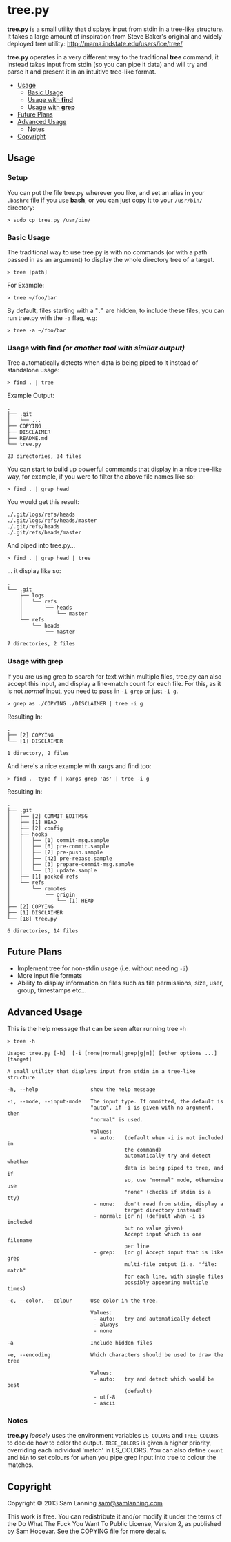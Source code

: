 tree.py
=======

**tree.py** is a small utility that displays input from stdin in a tree-like
structure. It takes a large amount of inspiration from Steve Baker's original
and widely deployed tree utility: http://mama.indstate.edu/users/ice/tree/

**tree.py** operates in a very different way to the traditional **tree**
command, it instead takes input from stdin (so you can pipe it data) and will
try and parse it and present it in an intuitive tree-like format.


* [Usage](#usage)
  * [Basic Usage](#basic-usage)
  * [Usage with **find**](#usage-with-find-or-another-tool-with-similar-output)
  * [Usage with **grep**](#usage-with-grep)
* [Future Plans](#future-plans)
* [Advanced Usage](#advanced-usage)
  * [Notes](#notes)
* [Copyright](#copyright)


## Usage

### Setup

You can put the file tree.py wherever you like, and set an alias in your
`.bashrc` file if you use **bash**, or you can just copy it to your `/usr/bin/`
directory:

    > sudo cp tree.py /usr/bin/

### Basic Usage

The traditional way to use tree.py is with no commands (or with a path passed
in as an argument) to display the whole directory tree of a target.

    > tree [path]

For Example:

    > tree ~/foo/bar

By default, files starting with a "`.`" are hidden, to include these files, you
can run tree.py with the `-a` flag, e.g:

    > tree -a ~/foo/bar

### Usage with find *(or another tool with similar output)*

Tree automatically detects when data is being piped to it instead of standalone
usage:

    > find . | tree

Example Output:

    .
    ├── .git
    │   └── ...
    ├── COPYING
    ├── DISCLAIMER
    ├── README.md
    └── tree.py

    23 directories, 34 files

You can start to build up powerful commands that display in a nice tree-like
way, for example, if you were to filter the above file names like so:

    > find . | grep head

You would get this result:

    ./.git/logs/refs/heads
    ./.git/logs/refs/heads/master
    ./.git/refs/heads
    ./.git/refs/heads/master

And piped into tree.py...

    > find . | grep head | tree

... it display like so:

    .
    └── .git
        ├── logs
        │   └── refs
        │       └── heads
        │           └── master
        └── refs
            └── heads
                └── master

    7 directories, 2 files

### Usage with grep

If you are using grep to search for text within multiple files, tree.py can
also accept this input, and display a line-match count for each file. For this,
as it is not *normal* input, you need to pass in `-i grep` or just `-i g`.

    > grep as ./COPYING ./DISCLAIMER | tree -i g

Resulting In:

    .
    ├── [2] COPYING
    └── [1] DISCLAIMER

    1 directory, 2 files

And here's a nice example with xargs and find too:

    > find . -type f | xargs grep 'as' | tree -i g

Resulting In:

    .
    ├── .git
    │   ├── [2] COMMIT_EDITMSG
    │   ├── [1] HEAD
    │   ├── [2] config
    │   ├── hooks
    │   │   ├── [1] commit-msg.sample
    │   │   ├── [6] pre-commit.sample
    │   │   ├── [2] pre-push.sample
    │   │   ├── [42] pre-rebase.sample
    │   │   ├── [3] prepare-commit-msg.sample
    │   │   └── [3] update.sample
    │   ├── [1] packed-refs
    │   └── refs
    │       └── remotes
    │           └── origin
    │               └── [1] HEAD
    ├── [2] COPYING
    ├── [1] DISCLAIMER
    └── [18] tree.py

    6 directories, 14 files


## Future Plans


* Implement tree for non-stdin usage (i.e. without needing `-i`)
* More input file formats
* Ability to display information on files such as file permissions, size, user,
group, timestamps etc...


## Advanced Usage

This is the help message that can be seen after running tree -h

    > tree -h

    Usage: tree.py [-h]  [-i [none|normal|grep|g|n]] [other options ...] [target]

    A small utility that displays input from stdin in a tree-like structure

    -h, --help                 show the help message

    -i, --mode, --input-mode   The input type. If ommitted, the default is
                               "auto", if -i is given with no argument, then
                               "normal" is used.

                               Values:
                                - auto:   (default when -i is not included in
                                          the command)
                                          automatically try and detect whether
                                          data is being piped to tree, and if
                                          so, use "normal" mode, otherwise use
                                          "none" (checks if stdin is a tty)
                                - none:   don't read from stdin, display a
                                          target directory instead!
                                - normal: [or n] (default when -i is included
                                          but no value given)
                                          Accept input which is one filename
                                          per line
                                - grep:   [or g] Accept input that is like grep
                                          multi-file output (i.e. "file: match"
                                          for each line, with single files
                                          possibly appearing multiple times)

    -c, --color, --colour      Use color in the tree.

                               Values:
                                - auto:   try and automatically detect
                                - always
                                - none

    -a                         Include hidden files

    -e, --encoding             Which characters should be used to draw the tree

                               Values:
                                - auto:   try and detect which would be best
                                          (default)
                                - utf-8
                                - ascii


### Notes

**tree.py** *loosely* uses the environment variables `LS_COLORS` and
`TREE_COLORS` to decide how to color the output. `TREE_COLORS` is given a
higher priority, overriding each individual 'match' in LS_COLORS. You can also
define `count` and `bin` to set colours for when you pipe grep input into tree
to colour the matches.


## Copyright

Copyright © 2013 Sam Lanning <sam@samlanning.com>

This work is free. You can redistribute it and/or modify it under the terms of
the Do What The Fuck You Want To Public License, Version 2, as published by Sam
Hocevar. See the COPYING file for more details.

